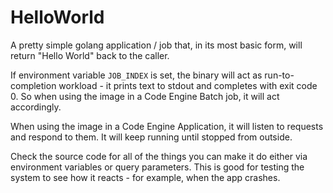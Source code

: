 # HelloWorld

A pretty simple golang application / job that, in its most basic form, will
return "Hello World" back to the caller.

If environment variable `JOB_INDEX` is set, the binary will act as run-to-completion
workload - it prints text to stdout and completes with exit code 0. So when using
the image in a Code Engine Batch job, it will act accordingly.

When using the image in a Code Engine Application, it will listen to requests and
respond to them. It will keep running until stopped from outside.

Check the source code for all of the things you can make it do either via
environment variables or query parameters. This is good for testing the
system to see how it reacts - for example, when the app crashes.